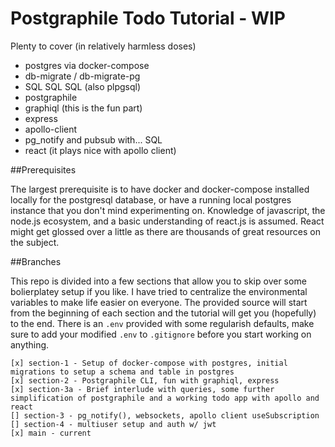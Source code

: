 # Postgraphile Todo Tutorial - WIP
  
  Plenty to cover (in relatively harmless doses)

  - postgres via docker-compose
  - db-migrate / db-migrate-pg
  - SQL SQL SQL (also plpgsql)
  - postgraphile
  - graphiql (this is the fun part)
  - express
  - apollo-client
  - pg_notify and pubsub with... SQL
  - react (it plays nice with apollo client)

##Prerequisites

  The largest prerequisite is to have docker and docker-compose installed
  locally for the postgresql database, or have a running local postgres instance that you don't mind experimenting on. Knowledge of javascript, the node.js ecosystem, and a basic understanding of react.js is assumed. React might get glossed over a little as there are thousands of great resources on the subject.

##Branches

  This repo is divided into a few sections that allow you to skip over some bolierplatey setup if you like. I have tried to centralize the environmental variables to make life easier on everyone. The provided source will start from the beginning of each section and the tutorial will get you (hopefully) to the end. There is an `.env` provided with some regularish defaults, make sure to add your modified `.env` to `.gitignore` before you start working on anything.

    [x] section-1 - Setup of docker-compose with postgres, initial migrations to setup a schema and table in postgres
    [x] section-2 - Postgraphile CLI, fun with graphiql, express
    [x] section-3a - Brief interlude with queries, some further simplification of postgraphile and a working todo app with apollo and react
    [] section-3 - pg_notify(), websockets, apollo client useSubscription
    [] section-4 - multiuser setup and auth w/ jwt
    [x] main - current 

